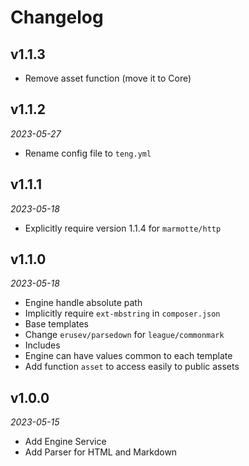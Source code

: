 # Changelog

## v1.1.3

- Remove asset function (move it to Core)

## v1.1.2

*2023-05-27*

- Rename config file to `teng.yml`

## v1.1.1

*2023-05-18*

- Explicitly require version 1.1.4 for `marmotte/http`

## v1.1.0

*2023-05-18*

- Engine handle absolute path
- Implicitly require `ext-mbstring` in `composer.json`
- Base templates
- Change `erusev/parsedown` for `league/commonmark`
- Includes
- Engine can have values common to each template
- Add function `asset` to access easily to public assets

## v1.0.0

*2023-05-15*

- Add Engine Service
- Add Parser for HTML and Markdown

